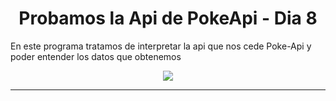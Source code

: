 # <div align="center">Probamos la Api de PokeApi - Dia 8 </div>  

En este programa tratamos de interpretar la api que nos cede Poke-Api y poder entender los datos que obtenemos
  

<div align="center">
<img src="https://cdn.discordapp.com/attachments/960933422363209800/1006278552985030676/pokeapi.png" align="center" height="" width="" />
</div>  
  


----

